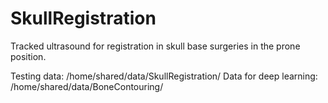 # SkullRegistration
Tracked ultrasound for registration in skull base surgeries in the prone position.

Testing data: /home/shared/data/SkullRegistration/
Data for deep learning: /home/shared/data/BoneContouring/
